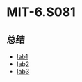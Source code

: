 # MIT-6.S081

## 总结
- [lab1](https://github.com/Night-tf/MIT-6.S081/edit/main/docs/lab1.md)
- [lab2](https://github.com/Night-tf/MIT-6.S081/edit/main/docs/lab2.md)
- [lab3](https://github.com/Night-tf/MIT-6.S081/edit/main/docs/lab3.md)

